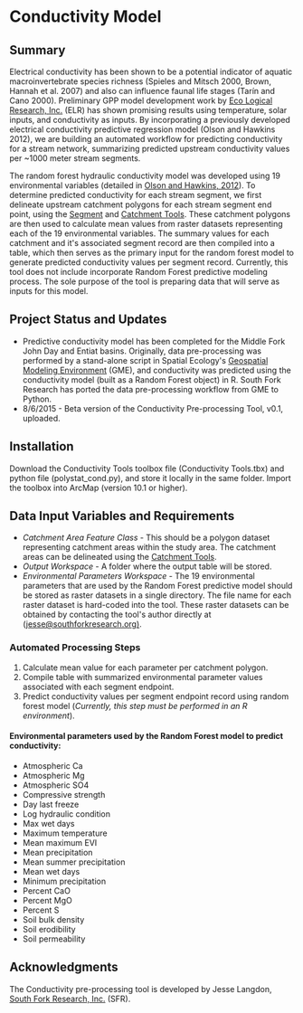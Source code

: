 # Conductivity Model

## Summary

Electrical conductivity has been shown to be a potential indicator of aquatic macroinvertebrate species richness (Spieles and Mitsch 2000, Brown, Hannah et al. 2007) and also can influence faunal life stages (Tarín and Cano 2000).  Preliminary GPP model development work by [Eco Logical Research, Inc.](https://sites.google.com/a/ecologicalresearch.net/ecologicalreseach-net/) (ELR) has shown promising results using temperature, solar inputs, and conductivity as inputs. By incorporating a previously developed electrical conductivity predictive regression model (Olson and Hawkins 2012), we are building an automated workflow for predicting conductivity for a stream network, summarizing predicted upstream conductivity values per ~1000 meter stream segments. 

The random forest hydraulic conductivity model was developed using 19 environmental variables (detailed in [Olson and Hawkins, 2012](http://onlinelibrary.wiley.com/doi/10.1029/2011WR011088/abstract)).  To determine predicted conductivity for each stream segment, we first delineate upstream catchment polygons for each stream segment end point, using the [Segment](http://github.com/jesselangdon/segment_tool) and [Catchment Tools](http://github.com/jesselangdon/catchment_tool). These catchment polygons are then used to calculate mean values from raster datasets representing each of the 19 environmental variables.  The summary values for each catchment and it's associated segment record are then compiled into a table, which then serves as the primary input for the random forest model to generate predicted conductivity values per segment record.  Currently, this tool does not include incorporate Random Forest predictive modeling process. The sole purpose of the tool is preparing data that will serve as inputs for this model.

## Project Status and Updates

* Predictive conductivity model has been completed for the Middle Fork John Day and Entiat basins.  Originally, data pre-processing was performed by a stand-alone script in Spatial Ecology's [Geospatial Modeling Environment](http://www.spatialecology.com/gme/) (GME), and conductivity was predicted using the conductivity model (built as a Random Forest object) in R. South Fork Research has ported the data pre-processing workflow from GME to Python.  
* 8/6/2015 - Beta version of the Conductivity Pre-processing Tool, v0.1, uploaded.

## Installation
Download the Conductivity Tools toolbox file (Conductivity Tools.tbx) and python file (polystat_cond.py), and store it locally in the same folder.  Import the toolbox into ArcMap (version 10.1 or higher).

## Data Input Variables and Requirements
* *Catchment Area Feature Class* - This should be a polygon dataset representing catchment areas within the study area.  The catchment areas can be delineated using the [Catchment Tools](http://github.com/jesselangdon/catchment_tool).
* *Output Workspace* - A folder where the output table will be stored.
* *Environmental Parameters Workspace* - The 19 environmental parameters that are used by the Random Forest predictive model should be stored as raster datasets in a single directory. The file name for each raster dataset is hard-coded into the tool. These raster datasets can be obtained by contacting the tool's author directly at ([jesse@southforkresearch.org)](jesse@southforkresearch.org).

### Automated Processing Steps
1.  Calculate mean value for each parameter per catchment polygon.
2.  Compile table with summarized environmental parameter values associated with each segment endpoint.
3.  Predict conductivity values per segment endpoint record using random forest model (_Currently, this step must be performed in an R environment_).

#### Environmental parameters used by the Random Forest model to predict conductivity:
* Atmospheric Ca
* Atmospheric Mg
* Atmospheric SO4
* Compressive strength
* Day last freeze
* Log hydraulic condition
* Max wet days
* Maximum temperature
* Mean maximum EVI
* Mean precipitation
* Mean summer precipitation
* Mean wet days
* Minimum precipitation
* Percent CaO
* Percent MgO
* Percent S
* Soil bulk density
* Soil erodibility
* Soil permeability

## Acknowledgments

The Conductivity pre-processing tool is developed by Jesse Langdon, [South Fork Research, Inc.](http://southforkresearch.org) (SFR).
